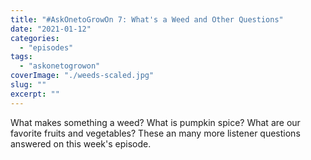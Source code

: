 ```yaml
---
title: "#AskOnetoGrowOn 7: What's a Weed and Other Questions"
date: "2021-01-12"
categories: 
  - "episodes"
tags: 
  - "askonetogrowon"
coverImage: "./weeds-scaled.jpg"
slug: ""
excerpt: ""
---
```


What makes something a weed? What is pumpkin spice? What are our favorite fruits and vegetables? These an many more listener questions answered on this week's episode.
